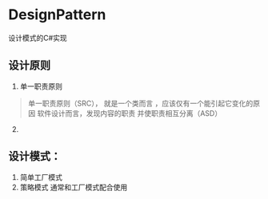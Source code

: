 # DesignPattern
设计模式的C#实现

## 设计原则
1. 单一职责原则
> 单一职责原则（SRC）， 就是一个类而言 ，应该仅有一个能引起它变化的原因
>  软件设计而言，发现内容的职责 并使职责相互分离（ASD）
2. 

## 设计模式：
1. 简单工厂模式
2. 策略模式  通常和工厂模式配合使用
